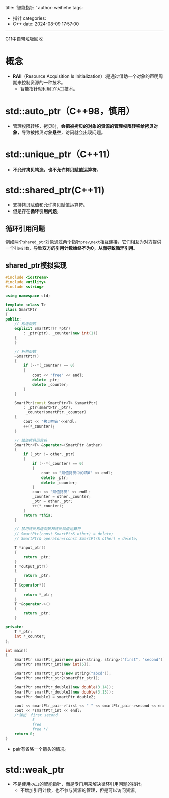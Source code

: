 title: '智能指针 '
author: weihehe
tags:
  - 指针
categories:
  - C++
date: 2024-08-09 17:57:00
---

C11中自带垃圾回收
<!--more-->

# 概念

- **RAII**（Resource Acquisition Is Initialization）:是通过借助一个对象的声明周期来控制资源的一种技术。
	- 智能指针就利用了`RAII`技术。

# std::auto_ptr（C++98，慎用）

- 管理权限转移，拷贝时，**会把被拷贝的对象的资源的管理权限转移给拷贝对象**，导致被拷贝对象**悬空**，访问就会出现问题。

# std::unique_ptr（C++11）

- **不允许拷贝构造，也不允许拷贝赋值运算符**。

#  std::shared_ptr(C++11)

- 支持拷贝赋值和允许拷贝赋值运算符。
- 但是存在**循环引用问题**。

## 循环引用问题

例如两个`shared_ptr`对象通过两个指针`prev`,`next`相互连接，它们相互为对方提供一个`引用计数`，导致**双方的引用计数始终不为0，从而导致循环引用**。

## shared_ptr模拟实现

```cpp
#include <iostream>
#include <utility>
#include <string>

using namespace std;

template <class T>
class SmartPtr
{
public:
    // 构造函数
    explicit SmartPtr(T *ptr)
        : _ptr(ptr), _counter(new int(1))
    {
    }

    // 析构函数
    ~SmartPtr()
    {
        if (--*(_counter) == 0)
        {
            cout << "free" << endl;
            delete _ptr;
            delete _counter;
        }
    }

    SmartPtr(const SmartPtr<T> &smartPtr)
        : _ptr(smartPtr._ptr),
         _counter(smartPtr._counter)
    {
        cout << "拷贝构造"<<endl;
        ++(*_counter);
    }

    // 赋值拷貝运算符
    SmartPtr<T> &operator=(SmartPtr &other)
    {
        if (_ptr != other._ptr)
        {
            if (--*(_counter) == 0)
            {
                cout << "赋值拷贝中的清0" << endl;
                delete _ptr;
                delete _counter;
            }
            cout << "赋值拷贝" << endl;
            _counter = other._counter;
            _ptr = other._ptr;
            ++(*_counter);
        }
        return *this;
    }

    // 禁用拷贝构造函数和拷贝赋值运算符
    // SmartPtr(const SmartPtr& other) = delete;
    // SmartPtr& operator=(const SmartPtr& other) = delete;

    T *input_ptr()
    {
        return _ptr;
    }
    T *output_ptr()
    {
        return _ptr;
    }
    T &operator*()
    {
        return *_ptr;
    }
    T *&operator->()
    {
        return _ptr;
    }

private:
    T *_ptr;
    int *_counter;
};

int main()
{
    SmartPtr smartPtr_pair(new pair<string, string>("first", "second")); 
    SmartPtr smartPtr_int(new int(5));

    SmartPtr smartPtr_str1(new string("abcd"));
    SmartPtr smartPtr_str2(smartPtr_str1);

    SmartPtr smartPtr_double1(new double(3.14));
    SmartPtr smartPtr_double2(new double(3.15)); 
    smartPtr_double1 = smartPtr_double2;

    cout << smartPtr_pair->first << " " << smartPtr_pair->second << endl; // 省略了一个箭头
    cout << *smartPtr_int << endl;
    /*输出  first second
            5
            free
            free */
    return 0;
}


```
- pair有省略一个箭头的情况。

# std::weak_ptr

- 不是使用`RAII`的智能指针，而是专门用来解决循环引用问题的指针。
	- 不增加引用计数，也不参与资源的管理，但是可以访问资源。

